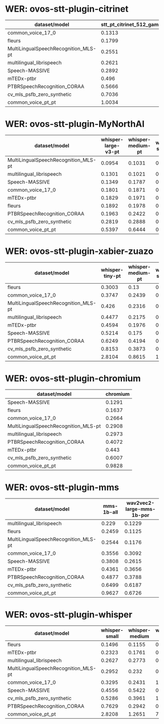 
# WER: ovos-stt-plugin-citrinet
|dataset/model|stt_pt_citrinet_512_gamma_0_25|
|-|-|
| common_voice_17_0 | 0.1313 |
| fleurs | 0.1799 |
| MultiLingualSpeechRecognition_MLS-pt | 0.2551 |
| multilingual_librispeech | 0.2621 |
| Speech-MASSIVE | 0.2892 |
| mTEDx-ptbr | 0.496 |
| PTBRSpeechRecognition_CORAA | 0.5666 |
| cv_mls_psfb_zero_synthetic | 0.7036 |
| common_voice_pt_pt | 1.0034 |


# WER: ovos-stt-plugin-MyNorthAI
|dataset/model|whisper-large-v3-pt|whisper-medium-pt|whisper-small-pt|
|-|-|-|-|
| MultiLingualSpeechRecognition_MLS-pt | 0.0954 | 0.1031 | 0.1281 |
| multilingual_librispeech | 0.1301 | 0.1021 | 0.1379 |
| Speech-MASSIVE | 0.1349 | 0.1787 | 0.2126 |
| common_voice_17_0 | 0.1801 | 0.1871 | 0.3112 |
| mTEDx-ptbr | 0.1829 | 0.1971 | 0.2753 |
| fleurs | 0.1892 | 0.1978 | 0.1513 |
| PTBRSpeechRecognition_CORAA | 0.1963 | 0.2422 | 0.3149 |
| cv_mls_psfb_zero_synthetic | 0.2819 | 0.2888 | 0.3159 |
| common_voice_pt_pt | 0.5397 | 0.6444 | 0.9177 |


# WER: ovos-stt-plugin-xabier-zuazo
|dataset/model|whisper-tiny-pt|whisper-medium-pt|whisper-small-pt|whisper-base-pt|
|-|-|-|-|-|
| fleurs | 0.3003 | 0.13 | 0.1707 | 0.223 |
| common_voice_17_0 | 0.3747 | 0.2439 | 0.1821 | N/A |
| MultiLingualSpeechRecognition_MLS-pt | 0.426 | 0.2316 | 0.2674 | 0.4242 |
| multilingual_librispeech | 0.4477 | 0.2175 | 0.2685 | 0.3768 |
| mTEDx-ptbr | 0.4594 | 0.1976 | 0.2503 | N/A |
| Speech-MASSIVE | 0.5214 | 0.175 | 0.2155 | N/A |
| PTBRSpeechRecognition_CORAA | 0.6249 | 0.4194 | 0.3223 | N/A |
| cv_mls_psfb_zero_synthetic | 0.8153 | 0.3873 | 0.4358 | N/A |
| common_voice_pt_pt | 2.8104 | 0.8615 | 1.2372 | N/A |


# WER: ovos-stt-plugin-chromium
|dataset/model|chromium|
|-|-|
| Speech-MASSIVE | 0.1291 |
| fleurs | 0.1637 |
| common_voice_17_0 | 0.2664 |
| MultiLingualSpeechRecognition_MLS-pt | 0.2908 |
| multilingual_librispeech | 0.2973 |
| PTBRSpeechRecognition_CORAA | 0.4072 |
| mTEDx-ptbr | 0.443 |
| cv_mls_psfb_zero_synthetic | 0.6007 |
| common_voice_pt_pt | 0.9828 |


# WER: ovos-stt-plugin-mms
|dataset/model|mms-1b-all|wav2vec2-large-mms-1b-por|
|-|-|-|
| multilingual_librispeech | 0.229 | 0.1229 |
| fleurs | 0.2459 | 0.1125 |
| MultiLingualSpeechRecognition_MLS-pt | 0.2544 | 0.1176 |
| common_voice_17_0 | 0.3556 | 0.3092 |
| Speech-MASSIVE | 0.3808 | 0.2615 |
| mTEDx-ptbr | 0.4361 | 0.3656 |
| PTBRSpeechRecognition_CORAA | 0.4877 | 0.3788 |
| cv_mls_psfb_zero_synthetic | 0.6499 | 0.6187 |
| common_voice_pt_pt | 0.9627 | 0.6726 |


# WER: ovos-stt-plugin-whisper
|dataset/model|whisper-small|whisper-medium|whisper-tiny|
|-|-|-|-|
| fleurs | 0.1496 | 0.1155 | 0.3051 |
| mTEDx-ptbr | 0.2323 | 0.1761 | 0.3891 |
| multilingual_librispeech | 0.2627 | 0.2773 | 0.4931 |
| MultiLingualSpeechRecognition_MLS-pt | 0.2952 | 0.232 | 0.4375 |
| common_voice_17_0 | 0.3295 | 0.2431 | 1.0703 |
| Speech-MASSIVE | 0.4556 | 0.5422 | 0.5597 |
| cv_mls_psfb_zero_synthetic | 0.5286 | 0.3961 | 1.427 |
| PTBRSpeechRecognition_CORAA | 0.7629 | 0.2942 | 0.6273 |
| common_voice_pt_pt | 2.8208 | 1.2651 | 7.0205 |